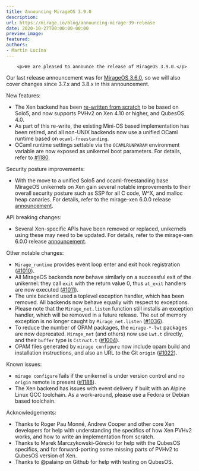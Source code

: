 ```yaml
---
title: Announcing MirageOS 3.9.0
description:
url: https://mirage.io/blog/announcing-mirage-39-release
date: 2020-10-27T00:00:00-00:00
preview_image:
featured:
authors:
- Martin Lucina
---
```



        <p>We are pleased to announce the release of MirageOS 3.9.0.</p>
<p>Our last release announcement was for <a href="https://mirage.io/blog/announcing-mirage-36-release">MirageOS 3.6.0</a>, so we will also cover changes since 3.7.x and 3.8.x in this announcement.</p>
<p>New features:</p>
<ul>
<li>The Xen backend has been <a href="https://github.com/mirage/mirage/issues/1159">re-written from scratch</a> to be based on Solo5, and now supports PVHv2 on Xen 4.10 or higher, and QubesOS 4.0.
</li>
<li>As part of this re-write, the existing Mini-OS based implementation has been retired, and all non-UNIX backends now use a unified OCaml runtime based on <code>ocaml-freestanding</code>.
</li>
<li>OCaml runtime settings settable via the <code>OCAMLRUNPARAM</code> environment variable are now exposed as unikernel boot parameters. For details, refer to <a href="https://github.com/mirage/mirage/pull/1180">#1180</a>.
</li>
</ul>
<p>Security posture improvements:</p>
<ul>
<li>With the move to a unified Solo5 and ocaml-freestanding base MirageOS unikernels on Xen gain several notable improvements to their overall security posture such as SSP for all C code, W^X, and malloc heap canaries. For details, refer to the mirage-xen 6.0.0 release <a href="https://github.com/mirage/mirage-xen/releases/tag/v6.0.0">announcement</a>.
</li>
</ul>
<p>API breaking changes:</p>
<ul>
<li>Several Xen-specific APIs have been removed or replaced, unikernels using these may need to be updated. For details, refer to the mirage-xen 6.0.0 release <a href="https://github.com/mirage/mirage-xen/releases/tag/v6.0.0">announcement</a>.
</li>
</ul>
<p>Other notable changes:</p>
<ul>
<li><code>Mirage_runtime</code> provides event loop enter and exit hook registration (<a href="https://github.com/mirage/mirage/pull/1010">#1010</a>).
</li>
<li>All MirageOS backends now behave similarly on a successful exit of the unikernel: they call <code>exit</code> with the return value 0, thus <code>at_exit</code> handlers are now executed (<a href="https://github.com/mirage/mirage/pull/1011">#1011</a>).
</li>
<li>The unix backend used a toplevel exception handler, which has been removed. All backends now behave equally with respect to exceptions.
</li>
<li>Please note that the <code>Mirage_net.listen</code> function still installs an exception handler, which will be removed in a future release. The out of memory exception is no longer caught by <code>Mirage_net.listen</code> (<a href="https://github.com/mirage/mirage/issues/1036">#1036</a>).
</li>
<li>To reduce the number of OPAM packages, the <code>mirage-*-lwt</code> packages are now deprecated. <code>Mirage_net</code> (and others) now use <code>Lwt.t</code> directly, and their <code>buffer</code> type is <code>Cstruct.t</code> (<a href="https://github.com/mirage/mirage/issues/1004">#1004</a>).
</li>
<li>OPAM files generated by <code>mirage configure</code> now include opam build and installation instructions, and also an URL to the Git <code>origin</code> (<a href="https://github.com/mirage/mirage/pull/1022">#1022</a>).
</li>
</ul>
<p>Known issues:</p>
<ul>
<li><code>mirage configure</code> fails if the unikernel is under version control and no <code>origin</code> remote is present (<a href="https://github.com/mirage/mirage/issues/1188">#1188</a>).
</li>
<li>The Xen backend has issues with event delivery if built with an Alpine Linux GCC toolchain. As a work-around, please use a Fedora or Debian based toolchain.
</li>
</ul>
<p>Acknowledgements:</p>
<ul>
<li>Thanks to Roger Pau Monn&eacute;, Andrew Cooper and other core Xen developers for help with understanding the specifics of how Xen PVHv2 works, and how to write an implementation from scratch.
</li>
<li>Thanks to Marek Marczykowski-G&oacute;recki for help with the QubesOS specifics, and for forward-porting some missing parts of PVHv2 to QubesOS version of Xen.
</li>
<li>Thanks to @palainp on Github for help with testing on QubesOS.
</li>
</ul>

      
